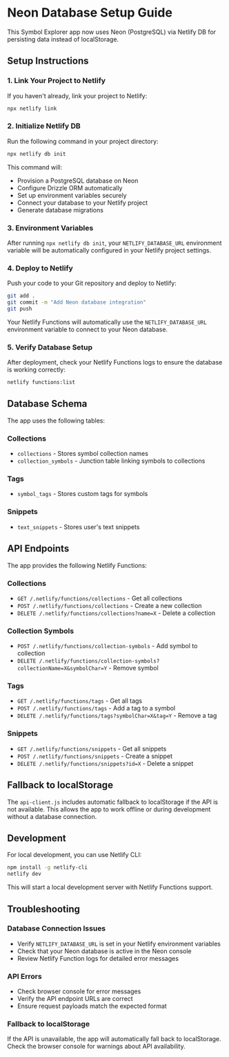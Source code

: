 # Neon Database Setup Guide

This Symbol Explorer app now uses Neon (PostgreSQL) via Netlify DB for persisting data instead of localStorage.

## Setup Instructions

### 1. Link Your Project to Netlify

If you haven't already, link your project to Netlify:

```bash
npx netlify link
```

### 2. Initialize Netlify DB

Run the following command in your project directory:

```bash
npx netlify db init
```

This command will:
- Provision a PostgreSQL database on Neon
- Configure Drizzle ORM automatically
- Set up environment variables securely
- Connect your database to your Netlify project
- Generate database migrations

### 3. Environment Variables

After running `npx netlify db init`, your `NETLIFY_DATABASE_URL` environment variable will be automatically configured in your Netlify project settings.

### 4. Deploy to Netlify

Push your code to your Git repository and deploy to Netlify:

```bash
git add .
git commit -m "Add Neon database integration"
git push
```

Your Netlify Functions will automatically use the `NETLIFY_DATABASE_URL` environment variable to connect to your Neon database.

### 5. Verify Database Setup

After deployment, check your Netlify Functions logs to ensure the database is working correctly:

```bash
netlify functions:list
```

## Database Schema

The app uses the following tables:

### Collections
- `collections` - Stores symbol collection names
- `collection_symbols` - Junction table linking symbols to collections

### Tags
- `symbol_tags` - Stores custom tags for symbols

### Snippets
- `text_snippets` - Stores user's text snippets

## API Endpoints

The app provides the following Netlify Functions:

### Collections
- `GET /.netlify/functions/collections` - Get all collections
- `POST /.netlify/functions/collections` - Create a new collection
- `DELETE /.netlify/functions/collections?name=X` - Delete a collection

### Collection Symbols
- `POST /.netlify/functions/collection-symbols` - Add symbol to collection
- `DELETE /.netlify/functions/collection-symbols?collectionName=X&symbolChar=Y` - Remove symbol

### Tags
- `GET /.netlify/functions/tags` - Get all tags
- `POST /.netlify/functions/tags` - Add a tag to a symbol
- `DELETE /.netlify/functions/tags?symbolChar=X&tag=Y` - Remove a tag

### Snippets
- `GET /.netlify/functions/snippets` - Get all snippets
- `POST /.netlify/functions/snippets` - Create a snippet
- `DELETE /.netlify/functions/snippets?id=X` - Delete a snippet

## Fallback to localStorage

The `api-client.js` includes automatic fallback to localStorage if the API is not available. This allows the app to work offline or during development without a database connection.

## Development

For local development, you can use Netlify CLI:

```bash
npm install -g netlify-cli
netlify dev
```

This will start a local development server with Netlify Functions support.

## Troubleshooting

### Database Connection Issues
- Verify `NETLIFY_DATABASE_URL` is set in your Netlify environment variables
- Check that your Neon database is active in the Neon console
- Review Netlify Function logs for detailed error messages

### API Errors
- Check browser console for error messages
- Verify the API endpoint URLs are correct
- Ensure request payloads match the expected format

### Fallback to localStorage
If the API is unavailable, the app will automatically fall back to localStorage. Check the browser console for warnings about API availability.
